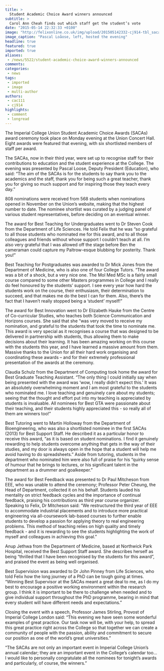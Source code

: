 ```yaml
---
title: >
  Student Academic Choice Award winners announced
subtitle: >
  Carol Ann Cheah finds out which staff get the student’s vote
date: "2015-05-14 22:32:33 +0100"
image: "http://felixonline.co.uk/img/upload/201505142332-cj914-tbl_sacas_18h42m37s-copy.jpg"
image_caption: "Pascal Loåose, left, hosted the evening"
headline: true
featured: true
imported: true
aliases:
 - /news/5522/student-academic-choice-award-winners-announced
comments:
categories:
 - news
tags:
 - imported
 - image
 - multi-author
authors:
 - cac111
 - cj914
highlights:
 - comment
 - longread
---
```


The Imperial College Union Student Academic Choice Awards (SACAs) award ceremony took place on Monday evening at the Union Concert Hall. Eight awards were featured that evening, with six shortlisted members of staff per award.

The SACAs, now in their third year, were set up to recognise staff for their contributions to education and the student experience at the College. The evening was presented by Pascal Loose, Deputy President (Education), who said: “The aim of the SACAs is for the students to say thank you to the academics and the staff, thank you for being such a great teacher, thank you for giving so much support and for inspiring those they teach every day.”

808 nominations were received from 568 students when nominations opened in November on the Union’s website, making that the highest number to date. The nominee shortlist was curated by a judging panel of various student representatives, before deciding on an eventual winner.

The award for Best Teaching for Undergraduates went to Dr Steven Cook from the Department of Life Sciences. He told Felix that he was “so grateful to all those students who nominated me for this award, and to all those colleagues and friends without whose support I couldn’t teach at all. I’m also very grateful that I was allowed off the stage before Ben the cameraman could capture my Paltrow-esque blubbing for posterity. Thank you!”

Best Teaching for Postgraduates was awarded to Dr Mick Jones from the Department of Medicine, who is also one of four College Tutors. “The award was a bit of a shock, but a very nice one. The Mol Med MSc is a fairly small course compared to some other Masters programmes in College and I really do feel honoured by the students’ support. I see every year how hard the students work on the course, their enthusiasm, their determination to succeed, and that makes me do the best I can for them. Also, there’s the fact that I haven’t really stopped being a ‘student’ myself!”

The award for Best Innovation went to Dr Elizabeth Hauke from the Centre of Co-curricular Studies, who teaches both Science Communication and Horizons courses. She said that she “was very moved to receive my nomination, and grateful to the students that took the time to nominate me. This award is very special as it recognises a course that was designed to be delivered in partnership with students, thus allowing them to make decisions about their learning. It has been amazing working on this course with the students this year, and I have learned a massive amount from them. Massive thanks to the Union for all their hard work organising and coordinating these awards – and for their extremely professional presentation of the awards at the ceremony.

Claudia Schulz from the Department of Computing took home the award for Best Graduate Teaching Assistant. “The only thing I could initially say when being presented with the award was ‘wow, I really didn’t expect this.’ It was an absolutely overwhelming moment and I am most grateful to the students who nominated me. I love teaching and genuinely care about my students; seeing that the thought and effort put into my teaching is appreciated by students is invaluable. All nominees for Best GTA were passionate about their teaching, and their students highly appreciated this - so really all of them are winners too!”

Best Tutoring went to Martin Holloway from the Department of Bioengineering, who was also a shortlisted nominee in the first SACAs (2013) for Best Support Staff. He described it as a particular honor to receive this award, “as it is based on student nominations. I find it genuinely rewarding to help students overcome anything that gets in the way of their studies, and my door is always open in the hope that a student will help me avoid having to do spreadsheets.” Aside from tutoring, students in the department who nominated him were also full of praise for his “quirky sense of humour that he brings to lectures, or his significant talent in the department as a drummer and goalkeeper.”

The award for Best Feedback was presented to Dr Paul Mitcheson from EEE, who was unable to attend the ceremony; Professor Peter Cheung, the Head of Department, collected it on his behalf. Students lauded his mentality on strict feedback cycles and the importance of continual feedback, praising his contributions as third year course organizer. Speaking to Felix, Dr Mitcheson said: “We restructured the third year of EEE to accommodate industrial placements and to introduce more practical engineering via all-coursework lab-based courses to further enable students to develop a passion for applying theory to real engineering problems. This method of teaching relies on high quality and timely feedback - and it is rewarding to see the students highlighting the work of myself and colleagues in achieving this goal.”

Anup Jethwa from the Department of Medicine, based at Northwick Park Hospital, received the Best Support Staff award. She describes herself as being “thrilled that I have been recognised by the students for this award”, and praised the event as being well organised.

Best Supervision was awarded to Dr John Pinney from Life Sciences, who told Felix how the long journey of a PhD can be tough going at times. “Winning Best Supervisor at the SACAs meant a great deal to me, as I do my best to encourage a positive working environment within the research group. I think it is important to be there to challenge when needed and to give individual support throughout the PhD programme, bearing in mind that every student will have different needs and expectations.”

Closing the event with a speech, Professor James Stirling, Provost of Imperial College London said: “This evening we have seen some wonderful examples of great practice. Our task now will be, with your help, to spread this great practice right across the College so that together we can create a community of people with the passion, ability and commitment to secure our position as one of the world’s great universities.”

“The SACAs are not only an important event in Imperial College Union’s annual calendar; they are an important event in the College’s calendar too... I would like to personally congratulate all the nominees for tonight’s awards and particularly, of course, the winners.”
